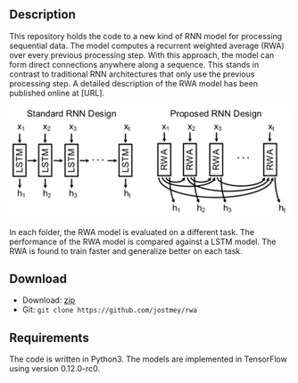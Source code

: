 ## Description

This repository holds the code to a new kind of RNN model for processing sequential data. The model computes a recurrent weighted average (RWA) over every previous processing step. With this approach, the model can form direct connections anywhere along a sequence. This stands in contrast to traditional RNN architectures that only use the previous processing step. A detailed description of the RWA model has been published online at [URL].

![alt text](artwork/figure.png "Comparison of RNN architectures")

In each folder, the RWA model is evaluated on a different task. The performance of the RWA model is compared against a LSTM model. The RWA is found to train faster and generalize better on each task.

## Download

* Download: [zip](https://github.com/jostmey/rwa/zipball/master)
* Git: `git clone https://github.com/jostmey/rwa`

## Requirements

The code is written in Python3. The models are implemented in TensorFlow using version 0.12.0-rc0.
